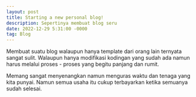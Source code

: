 ```yaml
---
layout: post
title: Starting a new personal blog!
description: Sepertinya membuat blog seru
date: 2022-12-29 5:31:00 -0000
tag: Blog
---
```


Membuat suatu blog walaupun hanya template dari orang lain ternyata sangat sulit. Walaupun hanya modifikasi kodingan yang sudah ada namun harus melalui proses - proses yang begitu panjang dan rumit.

Memang sangat menyenangkan namun menguras waktu dan tenaga yang kita punyai.
Namun semua usaha itu cukup terbayarkan ketika semuanya sudah selesai.

